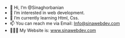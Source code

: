 - 👋 Hi, I’m @Sinaghorbanian
- 👀 I’m interested in web development.
- 🌱 I’m currently learning Html, Css.
- 📫 You can reach me via Email: Info@sinawebdev.com
- 👨🏻‍💻 My Website is: www.sinawebdev.com

<!---
Sinaghorbanian/Sinaghorbanian is a ✨ special ✨ repository because its `README.md` (this file) appears on your GitHub profile.
You can click the Preview link to take a look at your changes.
--->
